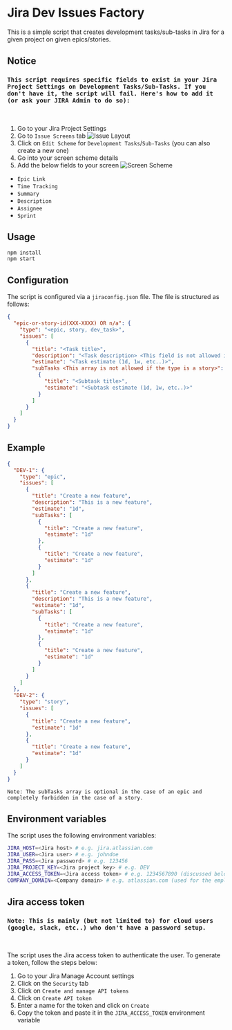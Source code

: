 # Jira Dev Issues Factory

This is a simple script that creates development tasks/sub-tasks in Jira for a given project on given epics/stories.

## Notice

### `This script requires specific fields to exist in your Jira Project Settings on Development Tasks/Sub-Tasks. If you don't have it, the script will fail. Here's how to add it (or ask your JIRA Admin to do so):`

<br/>

1. Go to your Jira Project Settings
2. Go to `Issue Screens` tab
   ![Issue Layout](https://i.ibb.co/3NHktvt/image.png)
3. Click on `Edit Scheme` for `Development Tasks`/`Sub-Tasks` (you can also create a new one)
4. Go into your screen scheme details
5. Add the below fields to your screen
   ![Screen Scheme](https://i.ibb.co/YWYKBCK/image.png)

- `Epic Link`
- `Time Tracking`
- `Summary`
- `Description`
- `Assignee`
- `Sprint`

## Usage

```npm
npm install
npm start
```

## Configuration

The script is configured via a `jiraconfig.json` file. The file is structured as follows:

```json
{
  "epic-or-story-id(XXX-XXXX) OR n/a": {
    "type": "<epic, story, dev_task>",
    "issues": [
      {
        "title": "<Task title>",
        "description": "<Task description> <This field is not allowed if the type is a story>",
        "estimate": "<Task estimate (1d, 1w, etc..)>",
        "subTasks <This array is not allowed if the type is a story>": [
          {
            "title": "<Subtask title>",
            "estimate": "<Subtask estimate (1d, 1w, etc..)>"
          }
        ]
      }
    ]
  }
}
```

## Example

```json
{
  "DEV-1": {
    "type": "epic",
    "issues": [
      {
        "title": "Create a new feature",
        "description": "This is a new feature",
        "estimate": "1d",
        "subTasks": [
          {
            "title": "Create a new feature",
            "estimate": "1d"
          },
          {
            "title": "Create a new feature",
            "estimate": "1d"
          }
        ]
      },
      {
        "title": "Create a new feature",
        "description": "This is a new feature",
        "estimate": "1d",
        "subTasks": [
          {
            "title": "Create a new feature",
            "estimate": "1d"
          },
          {
            "title": "Create a new feature",
            "estimate": "1d"
          }
        ]
      }
    ]
  },
  "DEV-2": {
    "type": "story",
    "issues": [
      {
        "title": "Create a new feature",
        "estimate": "1d"
      },
      {
        "title": "Create a new feature",
        "estimate": "1d"
      }
    ]
  }
}
```

`Note: The subTasks array is optional in the case of an epic and completely forbidden in the case of a story.`

## Environment variables

The script uses the following environment variables:

```bash
JIRA_HOST=<Jira host> # e.g. jira.atlassian.com
JIRA_USER=<Jira user> # e.g. johndoe
JIRA_PASS=<Jira password> # e.g. 123456
JIRA_PROJECT_KEY=<Jira project key> # e.g. DEV
JIRA_ACCESS_TOKEN=<Jira access token> # e.g. 1234567890 (discussed below)
COMPANY_DOMAIN=<Company domain> # e.g. atlassian.com (used for the employee email domains)
```

## Jira access token

### `Note: This is mainly (but not limited to) for cloud users (google, slack, etc..) who don't have a password setup.`

<br/>

The script uses the Jira access token to authenticate the user. To generate a token, follow the steps below:

1. Go to your Jira Manage Account settings
2. Click on the `Security` tab
3. Click on `Create and manage API tokens`
4. Click on `Create API token`
5. Enter a name for the token and click on `Create`
6. Copy the token and paste it in the `JIRA_ACCESS_TOKEN` environment variable
